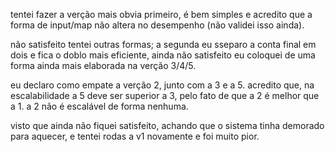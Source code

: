 tentei fazer a verção mais obvia primeiro, é bem simples e acredito que a forma de input/map não altera no desempenho (não validei isso ainda).

não satisfeito tentei outras formas;
a segunda eu sseparo a conta final em dois e fica o doblo mais eficiente, ainda não satisfeito eu coloquei de uma forma ainda mais elaborada na verção 3/4/5.

eu declaro como empate a verção 2, junto com a 3 e a 5.
acredito que, na escalabilidade a 5 deve ser superior a 3, pelo fato de que a 2 é melhor que a 1.
a 2 não é escalável de forma nenhuma.

visto que ainda não fiquei satisfeito, achando que o sistema tinha demorado para aquecer, e tentei rodas a v1 novamente e foi muito pior.